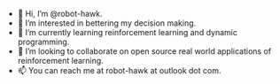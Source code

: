 - 👋 Hi, I’m @robot-hawk.
- 👀 I’m interested in bettering my decision making.
- 🌱 I’m currently learning reinforcement learning and dynamic programming.
- 💞️ I’m looking to collaborate on open source real world applications of reinforcement learning.
- 📫 You can reach me at robot-hawk at outlook dot com.

<!---
robot-hawk/robot-hawk is a ✨ special ✨ repository because its `README.md` (this file) appears on your GitHub profile.
You can click the Preview link to take a look at your changes.
--->
